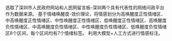 选取了深圳市人民政府网站和人民网留言板-深圳两个具有代表性的网络问政平台作为数据来源。
基于情绪唤醒度-效价理论，将情感划分为高唤醒度正性情绪区、中高唤醒度正性情绪区、中性唤醒度正性情绪区、低唤醒度正性情绪区、高唤醒度负性情绪区、中高唤醒度负性情绪区、中性唤醒度负性情绪区、低唤醒度负性情绪区8个区间，每个区间均有7个情绪标签。
利用大模型+人工方式进行情感标注。
